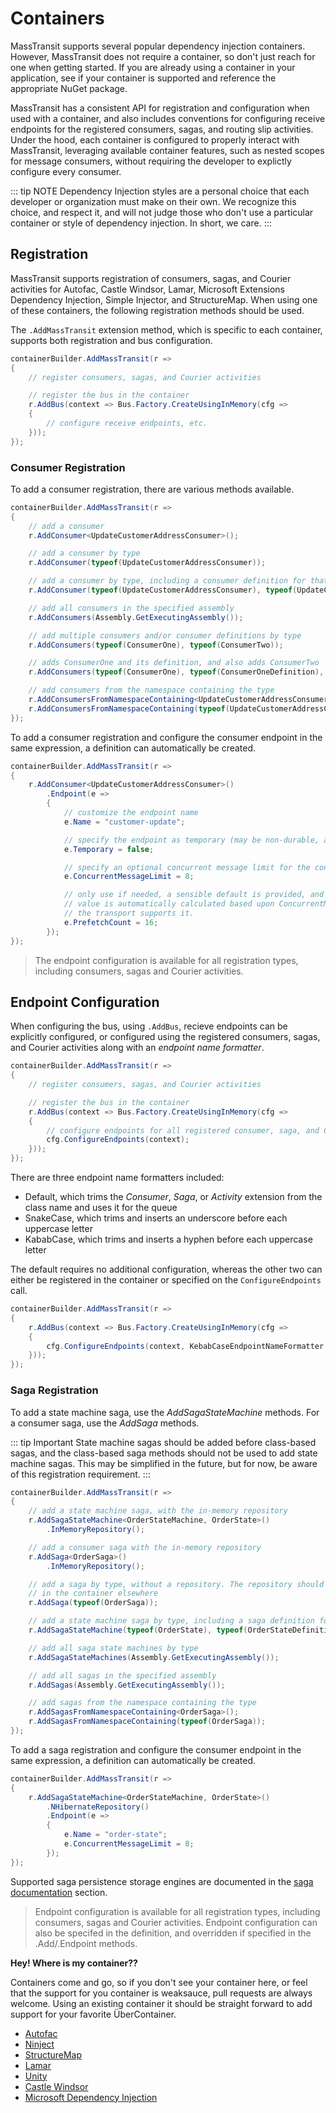 # Containers

MassTransit supports several popular dependency injection containers. However, MassTransit does not require a container, so don't just reach for one when getting started. If you are already using a container in your application, see if your container is supported and reference the appropriate NuGet package.

MassTransit has a consistent API for registration and configuration when used with a container, and also includes conventions for configuring receive endpoints for the registered consumers, sagas, and routing slip activities. Under the hood, each container is configured to properly interact with MassTransit, leveraging available container features, such as nested scopes for message consumers, without requiring the developer to explictly configure every consumer.

::: tip NOTE
Dependency Injection styles are a personal choice that each developer or organization must make on their own. We recognize this choice, and respect it, and will not judge those who don't use a particular container or style of dependency injection. In short, we care.
:::

## Registration

MassTransit supports registration of consumers, sagas, and Courier activities for Autofac, Castle Windsor, Lamar, Microsoft Extensions Dependency Injection, Simple Injector, and StructureMap. When using one of these containers, the following registration methods should be used.

The `.AddMassTransit` extension method, which is specific to each container, supports both registration and bus configuration.

```cs
containerBuilder.AddMassTransit(r =>
{
    // register consumers, sagas, and Courier activities

    // register the bus in the container
    r.AddBus(context => Bus.Factory.CreateUsingInMemory(cfg =>
    {
        // configure receive endpoints, etc.
    }));
});
```

### Consumer Registration

To add a consumer registration, there are various methods available.

```cs
containerBuilder.AddMassTransit(r =>
{
    // add a consumer
    r.AddConsumer<UpdateCustomerAddressConsumer>();

    // add a consumer by type
    r.AddConsumer(typeof(UpdateCustomerAddressConsumer));

    // add a consumer by type, including a consumer definition for that consumer
    r.AddConsumer(typeof(UpdateCustomerAddressConsumer), typeof(UpdateCustomerAddressConsumerDefinition))

    // add all consumers in the specified assembly
    r.AddConsumers(Assembly.GetExecutingAssembly());

    // add multiple consumers and/or consumer definitions by type
    r.AddConsumers(typeof(ConsumerOne), typeof(ConsumerTwo));

    // adds ConsumerOne and its definition, and also adds ConsumerTwo
    r.AddConsumers(typeof(ConsumerOne), typeof(ConsumerOneDefinition), typeof(ConsumerTwo));

    // add consumers from the namespace containing the type
    r.AddConsumersFromNamespaceContaining<UpdateCustomerAddressConsumer>();
    r.AddConsumersFromNamespaceContaining(typeof(UpdateCustomerAddressConsumer));
});
```

To add a consumer registration and configure the consumer endpoint in the same expression, a definition can automatically be created.

```cs
containerBuilder.AddMassTransit(r =>
{
    r.AddConsumer<UpdateCustomerAddressConsumer>()
        .Endpoint(e =>
        {
            // customize the endpoint name
            e.Name = "customer-update";

            // specify the endpoint as temporary (may be non-durable, auto-delete, etc.)
            e.Temporary = false;

            // specify an optional concurrent message limit for the consumer
            e.ConcurrentMessageLimit = 8;

            // only use if needed, a sensible default is provided, and a reasonable
            // value is automatically calculated based upon ConcurrentMessageLimit if 
            // the transport supports it.
            e.PrefetchCount = 16;
        });
});
```

> The endpoint configuration is available for all registration types, including consumers, sagas and Courier activities.



## Endpoint Configuration

When configuring the bus, using `.AddBus`, recieve endpoints can be explicitly configured, or configured using the registered consumers, sagas, and Courier activities along with an _endpoint name formatter_.

```cs
containerBuilder.AddMassTransit(r =>
{
    // register consumers, sagas, and Courier activities

    // register the bus in the container
    r.AddBus(context => Bus.Factory.CreateUsingInMemory(cfg =>
    {
        // configure endpoints for all registered consumer, saga, and Courier activities
        cfg.ConfigureEndpoints(context);
    }));
});
```

There are three endpoint name formatters included:

- Default, which trims the _Consumer_, _Saga_, or _Activity_ extension from the class name and uses it for the queue
- SnakeCase, which trims and inserts an underscore before each uppercase letter
- KababCase, which trims and inserts a hyphen before each uppercase letter

The default requires no additional configuration, whereas the other two can either be registered in the container or specified on the `ConfigureEndpoints` call.

```cs
containerBuilder.AddMassTransit(r =>
{
    r.AddBus(context => Bus.Factory.CreateUsingInMemory(cfg =>
    {
        cfg.ConfigureEndpoints(context, KebabCaseEndpointNameFormatter.Instance);
    }));
});
```

### Saga Registration

To add a state machine saga, use the _AddSagaStateMachine_ methods. For a consumer saga, use the _AddSaga_ methods.

::: tip Important
State machine sagas should be added before class-based sagas, and the class-based saga methods should not be used to add state machine sagas. This may be simplified in the future, but for now, be aware of this registration requirement.
:::

```cs
containerBuilder.AddMassTransit(r =>
{
    // add a state machine saga, with the in-memory repository
    r.AddSagaStateMachine<OrderStateMachine, OrderState>()
        .InMemoryRepository();

    // add a consumer saga with the in-memory repository
    r.AddSaga<OrderSaga>()
        .InMemoryRepository();

    // add a saga by type, without a repository. The repository should be registered
    // in the container elsewhere
    r.AddSaga(typeof(OrderSaga));

    // add a state machine saga by type, including a saga definition for that saga
    r.AddSagaStateMachine(typeof(OrderState), typeof(OrderStateDefinition))

    // add all saga state machines by type
    r.AddSagaStateMachines(Assembly.GetExecutingAssembly());

    // add all sagas in the specified assembly
    r.AddSagas(Assembly.GetExecutingAssembly());

    // add sagas from the namespace containing the type
    r.AddSagasFromNamespaceContaining<OrderSaga>();
    r.AddSagasFromNamespaceContaining(typeof(OrderSaga));
});
```

To add a saga registration and configure the consumer endpoint in the same expression, a definition can automatically be created.

```cs
containerBuilder.AddMassTransit(r =>
{
    r.AddSagaStateMachine<OrderStateMachine, OrderState>()
        .NHibernateRepository()
        .Endpoint(e =>
        {
            e.Name = "order-state";
            e.ConcurrentMessageLimit = 8;
        });
});
```

Supported saga persistence storage engines are documented in the [saga documentation](/usage/sagas/persistence) section.

> Endpoint configuration is available for all registration types, including consumers, sagas and Courier activities. Endpoint configuration can also be specifed in the definition, and overridden if specified in the .Add/.Endpoint methods.

**Hey! Where is my container??**

Containers come and go, so if you don't see your container here, or feel that the support for you container is weaksauce, pull requests are always welcome. Using an existing container it should be straight forward to add support for your favorite ÜberContainer.

* [Autofac](autofac)
* [Ninject](ninject)
* [StructureMap](structuremap)
* [Lamar](lamar)
* [Unity](unity)
* [Castle Windsor](castlewindsor)
* [Microsoft Dependency Injection](msdi)

